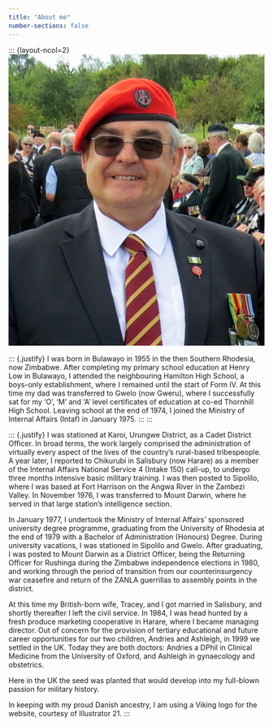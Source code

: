 ```yaml
---
title: "About me"
number-sections: false
---
```


::: {layout-ncol=2}
![](images/aboutme.jpeg)

::: {.justify}
I was born in Bulawayo in 1955 in the then Southern Rhodesia, now Zimbabwe. After
completing my primary school education at Henry Low in Bulawayo, I attended the
neighbouring Hamilton High School, a boys-only establishment, where I remained until the
start of Form IV. At this time my dad was transferred to Gwelo (now Gweru), where I
successfully sat for my ‘O’, ‘M’ and ‘A’ level certificates of education at co-ed Thornhill
High School. Leaving school at the end of 1974, I joined the Ministry of Internal Affairs (Intaf) in
January 1975. 
:::
:::

::: {.justify}
I was stationed at Karoi, Urungwe District, as a Cadet District Officer. In
broad terms, the work largely comprised the administration of virtually every aspect of the
lives of the country’s rural-based tribespeople. A year later, I reported to Chikurubi in Salisbury (now Harare) as a member of the
Internal Affairs National Service 4 (Intake 150) call-up, to undergo three months intensive
basic military training. I was then posted to Sipolilo, where I was based at Fort Harrison on
the Angwa River in the Zambezi Valley. In November 1976, I was transferred to Mount
Darwin, where he served in that large station’s intelligence section.

In January 1977, I undertook the Ministry of Internal Affairs’ sponsored university
degree programme, graduating from the University of Rhodesia at the end of 1979 with a
Bachelor of Administration (Honours) Degree. During university vacations, I was stationed
in Sipolilo and Gwelo. After graduating, I was posted to Mount Darwin as a District Officer,
being the Returning Officer for Rushinga during the Zimbabwe independence elections in
1980, and working through the period of transition from our counterinsurgency war ceasefire
and return of the ZANLA guerrillas to assembly points in the district.

At this time my British-born wife, Tracey, and I got married in Salisbury, and shortly
thereafter I left the civil service. In 1984, I was head hunted by a fresh produce marketing
cooperative in Harare, where I became managing director. Out of concern for the provision of
tertiary educational and future career opportunities for our two children, Andries and
Ashleigh, in 1999 we settled in the UK. Today they are both doctors: Andries a DPhil in
Clinical Medicine from the University of Oxford, and Ashleigh in gynaecology
and obstetrics.

Here in the UK the seed was planted that would develop into my full-blown passion
for military history.

In keeping with my proud Danish ancestry, I am using a Viking logo for the website,
courtesy of Illustrator 21.
:::